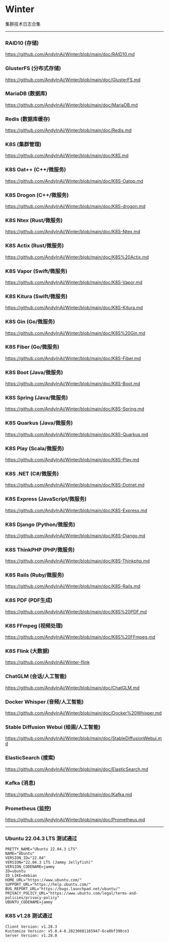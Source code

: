 
# Winter
集群技术日志合集


***


### RAID10 (存储)
https://github.com/AndyInAi/Winter/blob/main/doc/RAID10.md


### GlusterFS (分布式存储)
https://github.com/AndyInAi/Winter/blob/main/doc/GlusterFS.md


### MariaDB (数据库)
https://github.com/AndyInAi/Winter/blob/main/doc/MariaDB.md


### Redis (数据库缓存)
https://github.com/AndyInAi/Winter/blob/main/doc/Redis.md


### K8S (集群管理)
https://github.com/AndyInAi/Winter/blob/main/doc/K8S.md


### K8S Oat++ (C++/微服务)
https://github.com/AndyInAi/Winter/blob/main/doc/K8S-Oatpp.md


### K8S Drogon (C++/微服务)
https://github.com/AndyInAi/Winter/blob/main/doc/K8S-drogon.md


### K8S Ntex (Rust/微服务)
https://github.com/AndyInAi/Winter/blob/main/doc/K8S-Ntex.md


### K8S Actix (Rust/微服务)
https://github.com/AndyInAi/Winter/blob/main/doc/K8S%20Actix.md


### K8S Vapor (Swift/微服务)
https://github.com/AndyInAi/Winter/blob/main/doc/K8S-Vapor.md


### K8S Kitura (Swift/微服务)
https://github.com/AndyInAi/Winter/blob/main/doc/K8S-Kitura.md


### K8S Gin (Go/微服务)
https://github.com/AndyInAi/Winter/blob/main/doc/K8S%20Gin.md


### K8S Fiber (Go/微服务)
https://github.com/AndyInAi/Winter/blob/main/doc/K8S-Fiber.md


### K8S Boot (Java/微服务)
https://github.com/AndyInAi/Winter/blob/main/doc/K8S-Boot.md


### K8S Spring (Java/微服务)
https://github.com/AndyInAi/Winter/blob/main/doc/K8S-Spring.md


### K8S Quarkus (Java/微服务)
https://github.com/AndyInAi/Winter/blob/main/doc/K8S-Quarkus.md


### K8S Play (Scala/微服务)
https://github.com/AndyInAi/Winter/blob/main/doc/K8S-Play.md


### K8S .NET (C#/微服务)
https://github.com/AndyInAi/Winter/blob/main/doc/K8S-Dotnet.md


### K8S Express (JavaScript/微服务)
https://github.com/AndyInAi/Winter/blob/main/doc/K8S-Express.md


### K8S Django (Python/微服务)
https://github.com/AndyInAi/Winter/blob/main/doc/K8S-Django.md


### K8S ThinkPHP (PHP/微服务)
https://github.com/AndyInAi/Winter/blob/main/doc/K8S-Thinkphp.md


### K8S Rails (Ruby/微服务)
https://github.com/AndyInAi/Winter/blob/main/doc/K8S-Rails.md


### K8S PDF (PDF生成)
https://github.com/AndyInAi/Winter/blob/main/doc/K8S%20PDF.md


### K8S FFmpeg (视频处理)
https://github.com/AndyInAi/Winter/blob/main/doc/K8S%20FFmpeg.md


### K8S Flink (大数据)
https://github.com/AndyInAi/Winter-flink


### ChatGLM (会话/人工智能)
https://github.com/AndyInAi/Winter/blob/main/doc/ChatGLM.md


### Docker Whisper (音频/人工智能)
https://github.com/AndyInAi/Winter/blob/main/doc/Docker%20Whisper.md


### Stable Diffusion Webui (绘画/人工智能)
https://github.com/AndyInAi/Winter/blob/main/doc/StableDiffusionWebui.md


### ElasticSearch (搜索)
https://github.com/AndyInAi/Winter/blob/main/doc/ElasticSearch.md


### Kafka (消息)
https://github.com/AndyInAi/Winter/blob/main/doc/Kafka.md


### Prometheus (监控)
https://github.com/AndyInAi/Winter/blob/main/doc/Prometheus.md


***


### Ubuntu 22.04.3 LTS 测试通过

	PRETTY_NAME="Ubuntu 22.04.3 LTS"
	NAME="Ubuntu"
	VERSION_ID="22.04"
	VERSION="22.04.3 LTS (Jammy Jellyfish)"
	VERSION_CODENAME=jammy
	ID=ubuntu
	ID_LIKE=debian
	HOME_URL="https://www.ubuntu.com/"
	SUPPORT_URL="https://help.ubuntu.com/"
	BUG_REPORT_URL="https://bugs.launchpad.net/ubuntu/"
	PRIVACY_POLICY_URL="https://www.ubuntu.com/legal/terms-and-policies/privacy-policy"
	UBUNTU_CODENAME=jammy


### K8S v1.28 测试通过

	Client Version: v1.28.3
	Kustomize Version: v5.0.4-0.20230601165947-6ce0bf390ce3
	Server Version: v1.28.0

